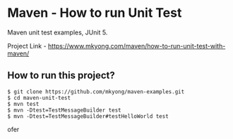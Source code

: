# Maven - How to run Unit Test
Maven unit test examples, JUnit 5.

Project Link - https://www.mkyong.com/maven/how-to-run-unit-test-with-maven/

## How to run this project?
```
$ git clone https://github.com/mkyong/maven-examples.git
$ cd maven-unit-test
$ mvn test
$ mvn -Dtest=TestMessageBuilder test
$ mvn -Dtest=TestMessageBuilder#testHelloWorld test
```
ofer